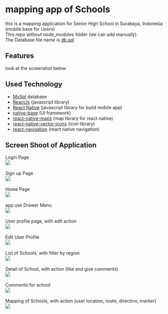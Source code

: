 # mapping app of Schools
this is a mapping application for Senior High School in Surabaya, Indonesia (mobile base for Users) <br>
This repo without node_modules folder (we can add manually).<br>
The Database file name is [db.sql](https://github.com/indracahyae/mappingSMK_Mobile/blob/master/db.sql)

## Features
look at the screenshot below

##  Used Technology
* [MySql](https://www.mysql.com/) database
* [ReactJs](https://reactjs.org) (javascript library)
* [React Native](https://facebook.github.io/react-native) (javascript library for build mobile app)
* [native-base](https://nativebase.io) (UI framework)
* [react-native-maps](https://github.com/react-community/react-native-maps) (map library for react native)
* [react-native-vector-icons](https://github.com/oblador/react-native-vector-icons) (icon library)
* [react-navigation](https://reactnavigation.org) (react native navigation)

##  Screen Shoot of Application
Login Page <br>
![](https://github.com/indracahyae/mappingSMK_Mobile/blob/master/img/login.png) 
<br><br>
Sign up Page <br>
![](https://github.com/indracahyae/mappingSMK_Mobile/blob/master/img/signUp.png) 
<br><br>
Home Page <br>
![](https://github.com/indracahyae/mappingSMK_Mobile/blob/master/img/homee.png) 
<br><br>
app use Drawer Menu <br>
![](https://github.com/indracahyae/mappingSMK_Mobile/blob/master/img/drawerMenu.png) 
<br><br>
User profile page, with edit action <br>
![](https://github.com/indracahyae/mappingSMK_Mobile/blob/master/img/userProfil.png) 
<br><br>
Edit User Profile <br>
![](https://github.com/indracahyae/mappingSMK_Mobile/blob/master/img/editProfile.png) 
<br><br>
List of Schools, with filter by region <br>
![](https://github.com/indracahyae/mappingSMK_Mobile/blob/master/img/listSchools.png) 
<br><br>
Detail of School, with action (like and give comments) <br>
![](https://github.com/indracahyae/mappingSMK_Mobile/blob/master/img/detailSchool.png) 
<br><br>
Comments for school <br>
![](https://github.com/indracahyae/mappingSMK_Mobile/blob/master/img/comments.png) 
<br><br>
Mapping of Schools, with action (user location, route, directino, marker) <br>
![](https://github.com/indracahyae/mappingSMK_Mobile/blob/master/img/mappingSchools.png) 
<br><br>
